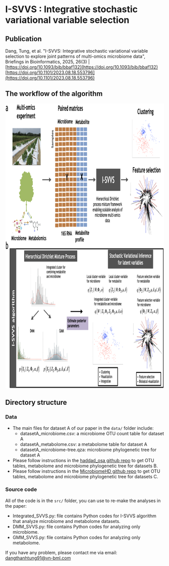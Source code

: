 # I-SVVS : Integrative stochastic variational variable selection

## Publication
Dang, Tung, et al. "I-SVVS: Integrative stochastic variational variable selection to explore joint patterns of multi-omics microbiome data", Briefings in Bioinformatics, 2025, 26(3) | [https://doi.org/10.1093/bib/bbaf132](https://doi.org/10.1093/bib/bbaf132) [https://doi.org/10.1101/2023.08.18.553796](https://doi.org/10.1101/2023.08.18.553796)



## The workflow of the algorithm

<img src="I-SVVS_algorithm.png" width="1000" height="900">

## Directory structure

### Data

- The main files for dataset A of our paper in the ```data/``` folder include: 
    - datasetA_microbiome.csv: a microbiome OTU count table for dataset A 
    - datasetA_metabolome.csv: a metabolome table for dataset A 
    - datasetA_microbiome-tree.qza: microbiome phylogenetic tree for dataset A
- Please follow instructions in the [haddad_osa github repo](https://github.com/knightlab-analyses/haddad_osa/) to get OTU tables, metabolome and microbiome phylogenetic tree for datasets B. 
- Please follow instructions in the [MicrobiomeHD github repo](https://github.com/cduvallet/microbiomeHD) to get OTU tables, metabolome and microbiome phylogenetic tree for datasets C. 

### Source code

All of the code is in the ```src/``` folder, you can use to re-make the analyses in the paper:

- Integrated_SVVS.py: file contains Python codes for I-SVVS algorithm that analyze microbiome and metabolome datasets.
- DMM_SVVS.py: file contains Python codes for analyzing only microbiome.
- GMM_SVVS.py: file contains Python codes for analyzing only metabolome.

If you have any problem, please contact me via email: dangthanhtung91@vn-bml.com  
